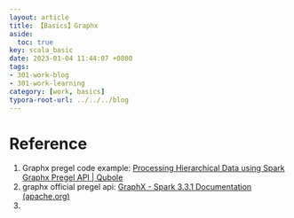 ```yaml
---
layout: article
title: 【Basics】Graphx
aside:
  toc: true
key: scala_basic
date: 2023-01-04 11:44:07 +0800
tags:
- 301-work-blog
- 301-work-learning
category: [work, basics]
typora-root-url: ../../../blog
---
```


# Reference

1. Graphx pregel code example: [Processing Hierarchical Data using Spark Graphx Pregel API | Qubole](https://www.qubole.com/blog/processing-hierarchical-data-using-spark-graphx-pregel-api)
2. graphx official pregel api: [GraphX - Spark 3.3.1 Documentation (apache.org)](https://spark.apache.org/docs/latest/graphx-programming-guide.html#pregel-api)
3. 